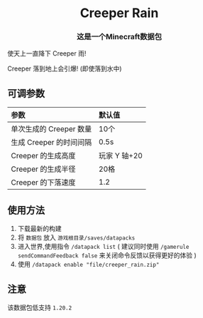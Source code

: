 <h1 align="center">Creeper Rain</h1>

<h3 align=center>这是一个Minecraft数据包</h3>

使天上一直降下 Creeper 雨!

Creeper 落到地上会引爆! (即使落到水中)  

## 可调参数

|参数|默认值|
|:--|:--|
|单次生成的 Creeper 数量 |10个|
|生成 Creeper 的时间间隔 |0.5s|
|Creeper 的生成高度    |玩家 Y 轴+20|
|Creeper 的生成半径    |20格|
|Creeper 的下落速度    |1.2|

## 使用方法

1. 下载最新的构建
2. 将 `数据包` 放入 `游戏根目录/saves/datapacks`
3. 进入世界,使用指令 `/datapack list` ( 建议同时使用 `/gamerule sendCommandFeedback false` 来关闭命令反馈以获得更好的体验 )
4. 使用 `/datapack enable "file/creeper_rain.zip"`

## 注意
该数据包低支持 `1.20.2`